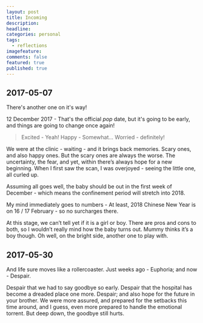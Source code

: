 ```yaml
---
layout: post
title: Incoming
description: 
headline:
categories: personal
tags:
  - reflections
imagefeature:
comments: false
featured: true
published: true
---
```


## 2017-05-07

There's another one on it's way!

12 December 2017 - That's the official *pop* date, but it's going to be early, and things are going to change once again!

> Excited - Yeah!
Happy - Somewhat...
Worried - definitely!

We were at the clinic - waiting - and it brings back memories. Scary ones, and also happy ones. But the scary ones are always the worse. The uncertainty, the fear, and yet, within there’s always hope for a new beginning. When I first saw the scan, I was overjoyed - seeing the little one, all curled up. 

Assuming all goes well, the baby should be out in the first week of December - which means the confinement period will stretch into 2018. 

My mind immediately goes to numbers - At least, 2018 Chinese New Year is on 16 / 17 February - so no surcharges there. 

At this stage, we can’t tell yet if it is a girl or boy. There are pros and cons to both, so I wouldn’t really mind how the baby turns out. Mummy thinks it’s a boy though. Oh well, on the bright side, another one to play with.

## 2017-05-30

And life sure moves like a rollercoaster. Just weeks ago - Euphoria; and now - Despair. 

Despair that we had to say goodbye so early. Despair that the hospital has become a dreaded place one more. Despair; and also hope for the future in your brother. We were more assured, and prepared for the setbacks this time around, and I guess, even more prepared to handle the emotional torrent. But deep down, the goodbye still hurts.
